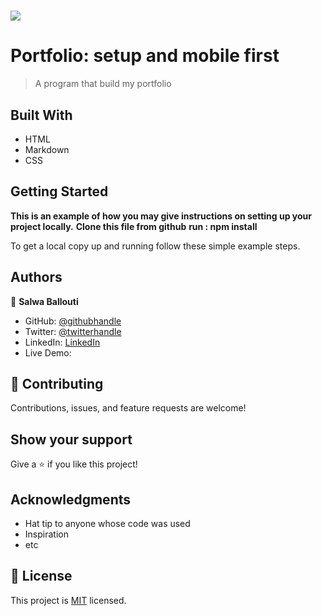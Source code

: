 # ![](https://img.shields.io/badge/Microverse-blueviolet)

# Portfolio: setup and mobile first

> A program that build my portfolio

## Built With

- HTML
- Markdown
- CSS

## Getting Started

**This is an example of how you may give instructions on setting up your project locally.**
**Clone this file  from github**
**run : npm install**

To get a local copy up and running follow these simple example steps.

## Authors

👤 **Salwa Ballouti**

- GitHub: [@githubhandle](https://github.com/Salwa99)
- Twitter: [@twitterhandle](https://twitter.com/salwa_ballouti)
- LinkedIn: [LinkedIn](https://linkedin.com/in/salwa-ballouti-096358251/)
- Live  Demo:

## 🤝 Contributing

Contributions, issues, and feature requests are welcome!

## Show your support

Give a ⭐️ if you like this project!

## Acknowledgments

- Hat tip to anyone whose code was used
- Inspiration
- etc

## 📝 License

This project is [MIT](./LICENSE) licensed.
